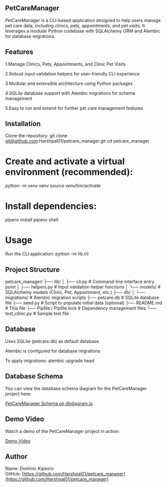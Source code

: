 ## PetCareManager
PetCareManager is a CLI-based application designed to help users manage pet care data, including clinics, pets, appointments, and pet visits. It leverages a modular Python codebase with SQLAlchemy ORM and Alembic for database migrations.
## Features
1.Manage Clinics, Pets, Appointments, and Clinic Pet Visits

2.Robust input validation helpers for user-friendly CLI experience

3.Modular and extensible architecture using Python packages

4.SQLite database support with Alembic migrations for schema management

5.Easy to run and extend for further pet care management features

## Installation
Clone the repository:
git clone git@github.com:Harshpal01/petcare_manager.git
cd petcare_manager
# Create and activate a virtual environment (recommended): 
python -m venv venv
source venv/bin/activate 

# Install dependencies:
pipenv install
pipenv shell

# Usage
Run the CLI application: python -m lib.cli

## Project Structure

petcare_manager/
├── lib/
│   ├── cli.py               # Command-line interface entry point
│   ├── helpers.py           # Input validation helper functions
│   └── models/              # SQLAlchemy models (Clinic, Pet, Appointment, etc.)
├── db/
│   └── migrations/          # Alembic migration scripts
├── petcare.db               # SQLite database file
├── seed.py                  # Script to populate initial data (optional)
├── README.md                # This file
├── Pipfile / Pipfile.lock   # Dependency management files
└── test_clinic.py           # Sample test file

## Database
Uses SQLite (petcare.db) as default database

Alembic is configured for database migrations

To apply migrations: alembic upgrade head

## Database Schema

You can view the database schema diagram for the PetCareManager project here:

[PetCareManager Schema on dbdiagram.io](https://dbdiagram.io/d/PetCare-Manager-683454406980ade2eb67f8c5)

## Demo Video

Watch a demo of the PetCareManager project in action:

[Demo Video ](https://drive.google.com/file/d/1F7eWi4ZghgsQ95DoMilsgt4UyH0koV39/view?usp=sharing)

## Author
Name: Dominic Kipkorir  
GitHub: [https://github.com/Harshpal01/petcare_manager](https://github.com/Harshpal01/petcare_manager)


